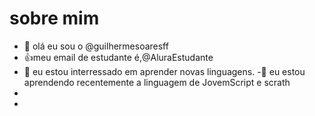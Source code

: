 # sobre mim
- 👋 olá eu sou o @guilhermesoaresff
- :+1:meu email de estudante é,@AluraEstudante
- 👀 eu estou interressado em aprender novas linguagens.
-🌱 eu estou aprendendo recentemente a linguagem de JovemScript e scrath
-
-
